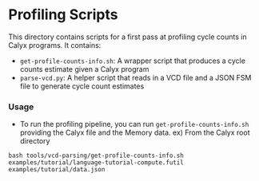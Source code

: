 # Profiling Scripts

This directory contains scripts for a first pass at profiling cycle counts in Calyx programs. It contains:

- `get-profile-counts-info.sh`: A wrapper script that produces a cycle counts estimate given a Calyx program
- `parse-vcd.py`: A helper script that reads in a VCD file and a JSON FSM file to generate cycle count estimates

### Usage

- To run the profiling pipeline, you can run `get-profile-counts-info.sh` providing the Calyx file and the Memory data. ex) From the Calyx root directory
```
bash tools/vcd-parsing/get-profile-counts-info.sh examples/tutorial/language-tutorial-compute.futil examples/tutorial/data.json
```
